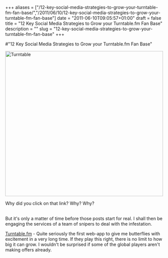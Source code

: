 +++
aliases = ["/12-key-social-media-strategies-to-grow-your-turntable-fm-fan-base/","/2011/06/10/12-key-social-media-strategies-to-grow-your-turntable-fm-fan-base"]
date = "2011-06-10T09:05:57+01:00"
draft = false
title = "12 Key Social Media Strategies to Grow your Turntable.fm Fan Base"
description = ""
slug = "12-key-social-media-strategies-to-grow-your-turntable-fm-fan-base"
+++

#"12 Key Social Media Strategies to Grow your Turntable.fm Fan Base"


 <div class='p_embed p_image_embed'>
<a href="http://getfile9.posterous.com/getfile/files.posterous.com/conoroneill/0eMGAgBaamDaaQmHqf1zJiwenOFSifIHx4wNEqqtpkDT8NbLaF4Q45CR0XfU/turntable.png"><img alt="Turntable" height="459" src="http://getfile0.posterous.com/getfile/files.posterous.com/conoroneill/CvhrT1H6piCvM1yHkkdaryJQHsnWpXcVTwWyQiAa0IOBtEGvzY5IEFGr75a5/turntable.png.scaled.500.jpg" width="500" /></a>
</div>
<p>Why did you click on that link? Why? Why?</p><div><br /> <div>But it&#39;s only a matter of time before those posts start for real. I shall then be engaging the services of a team of snipers to deal with the infestation.</div></div><p /><div><a href="http://Turntable.fm">Turntable.fm</a> - Quite seriously the first web-app to give me butterflies with excitement in a very long time. If they play this right, there is no limit to how big it can grow. I wouldn&#39;t be surprised if some of the global players aren&#39;t making offers already.</div>
 